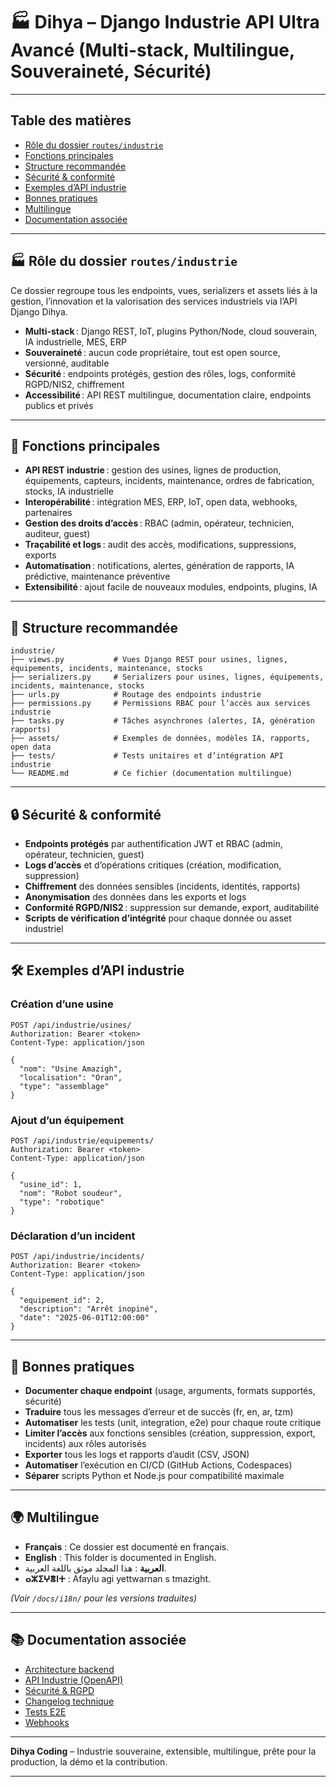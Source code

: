 # 🏭 Dihya – Django Industrie API Ultra Avancé (Multi-stack, Multilingue, Souveraineté, Sécurité)

---

## Table des matières

- [Rôle du dossier `routes/industrie`](#rôle-du-dossier-routesindustrie)
- [Fonctions principales](#fonctions-principales)
- [Structure recommandée](#structure-recommandée)
- [Sécurité & conformité](#sécurité--conformité)
- [Exemples d’API industrie](#exemples-dapi-industrie)
- [Bonnes pratiques](#bonnes-pratiques)
- [Multilingue](#multilingue)
- [Documentation associée](#documentation-associée)

---

## 🏭 Rôle du dossier `routes/industrie`

Ce dossier regroupe tous les endpoints, vues, serializers et assets liés à la gestion, l’innovation et la valorisation des services industriels via l’API Django Dihya.

- **Multi-stack** : Django REST, IoT, plugins Python/Node, cloud souverain, IA industrielle, MES, ERP
- **Souveraineté** : aucun code propriétaire, tout est open source, versionné, auditable
- **Sécurité** : endpoints protégés, gestion des rôles, logs, conformité RGPD/NIS2, chiffrement
- **Accessibilité** : API REST multilingue, documentation claire, endpoints publics et privés

---

## 🧠 Fonctions principales

- **API REST industrie** : gestion des usines, lignes de production, équipements, capteurs, incidents, maintenance, ordres de fabrication, stocks, IA industrielle
- **Interopérabilité** : intégration MES, ERP, IoT, open data, webhooks, partenaires
- **Gestion des droits d’accès** : RBAC (admin, opérateur, technicien, auditeur, guest)
- **Traçabilité et logs** : audit des accès, modifications, suppressions, exports
- **Automatisation** : notifications, alertes, génération de rapports, IA prédictive, maintenance préventive
- **Extensibilité** : ajout facile de nouveaux modules, endpoints, plugins, IA

---

## 📁 Structure recommandée

```
industrie/
├── views.py           # Vues Django REST pour usines, lignes, équipements, incidents, maintenance, stocks
├── serializers.py     # Serializers pour usines, lignes, équipements, incidents, maintenance, stocks
├── urls.py            # Routage des endpoints industrie
├── permissions.py     # Permissions RBAC pour l’accès aux services industrie
├── tasks.py           # Tâches asynchrones (alertes, IA, génération rapports)
├── assets/            # Exemples de données, modèles IA, rapports, open data
├── tests/             # Tests unitaires et d’intégration API industrie
└── README.md          # Ce fichier (documentation multilingue)
```

---

## 🔒 Sécurité & conformité

- **Endpoints protégés** par authentification JWT et RBAC (admin, opérateur, technicien, guest)
- **Logs d’accès** et d’opérations critiques (création, modification, suppression)
- **Chiffrement** des données sensibles (incidents, identités, rapports)
- **Anonymisation** des données dans les exports et logs
- **Conformité RGPD/NIS2** : suppression sur demande, export, auditabilité
- **Scripts de vérification d’intégrité** pour chaque donnée ou asset industriel

---

## 🛠️ Exemples d’API industrie

### Création d’une usine

```http
POST /api/industrie/usines/
Authorization: Bearer <token>
Content-Type: application/json

{
  "nom": "Usine Amazigh",
  "localisation": "Oran",
  "type": "assemblage"
}
```

### Ajout d’un équipement

```http
POST /api/industrie/equipements/
Authorization: Bearer <token>
Content-Type: application/json

{
  "usine_id": 1,
  "nom": "Robot soudeur",
  "type": "robotique"
}
```

### Déclaration d’un incident

```http
POST /api/industrie/incidents/
Authorization: Bearer <token>
Content-Type: application/json

{
  "equipement_id": 2,
  "description": "Arrêt inopiné",
  "date": "2025-06-01T12:00:00"
}
```

---

## 📝 Bonnes pratiques

- **Documenter chaque endpoint** (usage, arguments, formats supportés, sécurité)
- **Traduire** tous les messages d’erreur et de succès (fr, en, ar, tzm)
- **Automatiser** les tests (unit, integration, e2e) pour chaque route critique
- **Limiter l’accès** aux fonctions sensibles (création, suppression, export, incidents) aux rôles autorisés
- **Exporter** tous les logs et rapports d’audit (CSV, JSON)
- **Automatiser** l’exécution en CI/CD (GitHub Actions, Codespaces)
- **Séparer** scripts Python et Node.js pour compatibilité maximale

---

## 🌍 Multilingue

- **Français** : Ce dossier est documenté en français.
- **English** : This folder is documented in English.
- **العربية** : هذا المجلد موثق باللغة العربية.
- **ⴰⵣⵉⵖⴻⵏⵜ** : Afaylu agi yettwarnan s tmazight.

*(Voir `/docs/i18n/` pour les versions traduites)*

---

## 📚 Documentation associée

- [Architecture backend](../../../../docs/architecture.md)
- [API Industrie (OpenAPI)](../../../../docs/openapi.yaml)
- [Sécurité & RGPD](../../../../SECURITY.md)
- [Changelog technique](../../../../TECHNICAL_CHANGELOG.md)
- [Tests E2E](../../../../E2E_TESTS_GUIDE.md)
- [Webhooks](../../../../WEBHOOKS_GUIDE.md)

---

**Dihya Coding** – Industrie souveraine, extensible, multilingue, prête pour la production, la démo et la contribution.

---

